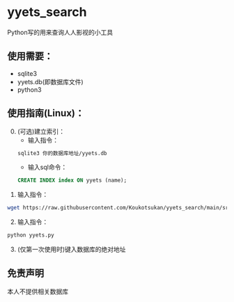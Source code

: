 # yyets_search
Python写的用来查询人人影视的小工具

## 使用需要：
+ sqlite3
+ yyets.db(即数据库文件)
+ python3

## 使用指南(Linux)：
0. (可选)建立索引：
   + 输入指令：
   ```bash
   sqlite3 你的数据库地址/yyets.db
   ```
   + 输入sql命令：
   ```sql
   CREATE INDEX index ON yyets (name);
   ```
1. 输入指令：
```bash
wget https://raw.githubusercontent.com/Koukotsukan/yyets_search/main/src/yyets.py
```
2. 输入指令：
```bash
python yyets.py
```
3. (仅第一次使用时)键入数据库的绝对地址

## 免责声明
本人不提供相关数据库
